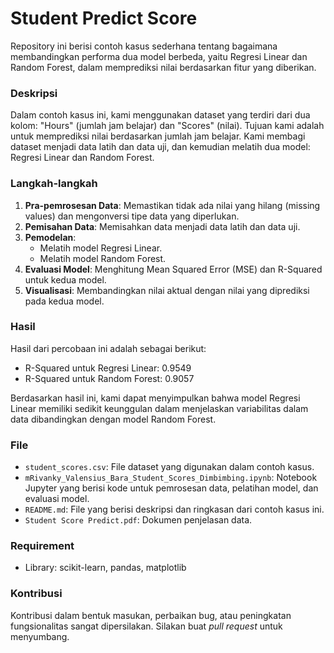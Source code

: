 # Student Predict Score

Repository ini berisi contoh kasus sederhana tentang bagaimana membandingkan performa dua model berbeda, yaitu Regresi Linear dan Random Forest, dalam memprediksi nilai berdasarkan fitur yang diberikan.

### Deskripsi

Dalam contoh kasus ini, kami menggunakan dataset yang terdiri dari dua kolom: "Hours" (jumlah jam belajar) dan "Scores" (nilai). Tujuan kami adalah untuk memprediksi nilai berdasarkan jumlah jam belajar. Kami membagi dataset menjadi data latih dan data uji, dan kemudian melatih dua model: Regresi Linear dan Random Forest.

### Langkah-langkah

1. **Pra-pemrosesan Data**: Memastikan tidak ada nilai yang hilang (missing values) dan mengonversi tipe data yang diperlukan.
2. **Pemisahan Data**: Memisahkan data menjadi data latih dan data uji.
3. **Pemodelan**:
    - Melatih model Regresi Linear.
    - Melatih model Random Forest.
4. **Evaluasi Model**: Menghitung Mean Squared Error (MSE) dan R-Squared untuk kedua model.
5. **Visualisasi**: Membandingkan nilai aktual dengan nilai yang diprediksi pada kedua model.

### Hasil

Hasil dari percobaan ini adalah sebagai berikut:

- R-Squared untuk Regresi Linear: 0.9549
- R-Squared untuk Random Forest: 0.9057

Berdasarkan hasil ini, kami dapat menyimpulkan bahwa model Regresi Linear memiliki sedikit keunggulan dalam menjelaskan variabilitas dalam data dibandingkan dengan model Random Forest.

### File

- `student_scores.csv`: File dataset yang digunakan dalam contoh kasus.
- `mRivanky_Valensius_Bara_Student_Scores_Dimbimbing.ipynb`: Notebook Jupyter yang berisi kode untuk pemrosesan data, pelatihan model, dan evaluasi model.
- `README.md`: File yang berisi deskripsi dan ringkasan dari contoh kasus ini.
- `Student Score Predict.pdf`: Dokumen penjelasan data.

### Requirement

- Library: scikit-learn, pandas, matplotlib

### Kontribusi

Kontribusi dalam bentuk masukan, perbaikan bug, atau peningkatan fungsionalitas sangat dipersilakan. Silakan buat _pull request_ untuk menyumbang.
